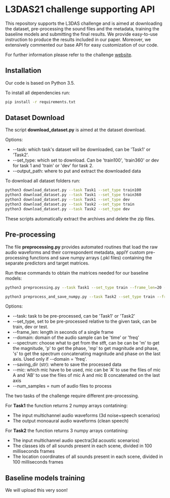 # L3DAS21 challenge supporting API
This repository supports the L3DAS challenge and is aimed at downloading the dataset, pre-processing the sound files and the metadata, training the baseline models and submitting the final results.
We provide easy-to-use instruction to produce the results included in our paper.
Moreover, we extensively commented our base API for easy customization of our code.

For further information please refer to the challenge [website](https://sites.google.com/uniroma1.it/l3das/home?authuser=0).



## Installation
Our code is based on Python 3.5.

To install all dependencies run:
```bash
pip install -r requirements.txt
```
## Dataset Download
The script **download_dataset.py** is aimed at the dataset download.

Options:
* --task: which task's dataset will be downloaded, can be 'Task1' or 'Task2'.
* --set_type: which set to download. Can be 'train100', 'train360' or dev for task 1 and 'train' or 'dev' for task 2.
* --output_path: where to put and extract the downloaded data

To download all dataset folders run:
```bash
python3 download_dataset.py --task Task1 --set_type train100
python3 download_dataset.py --task Task1 --set_type train360
python3 download_dataset.py --task Task1 --set_type dev
python3 download_dataset.py --task Task2 --set_type train
python3 download_dataset.py --task Task2 --set_type dev
```
These scripts automatically extract the archives and delete the zip files.

## Pre-processing
The file **preprocessing.py** provides automated routines that load the raw audio waveforms and their correspondent metadata, applY custom pre-processing functions and save numpy arrays (.pkl files) containing the separate predictors and target matrices.

Run these commands to obtain the matrices needed for our baseline models:
```bash
python3 preprocessing.py --task Task1 --set_type train --frame_len=20 --domain time --spectrum s --mic AB --num_samples 1 --saving_dir processed

python3 preprocess_and_save_numpy.py --task Task2 --set_type train --frame_len=20 --domain freq --spectrum s --mic AB --num_samples 1 --saving_dir processed
```

Options:
* --task: task to be pre-processed, can be 'Task1' or 'Task2'
* --set_type, set to be pre-processed relative to the given task, can be train, dev or test.
* --frame_len: length in seconds of a single frame
* --domain: domain of the audio sample can be 'time' or 'freq'
* --spectrum: choose what to get from the stft, can be can be 'm' to get the magnitude,  'p' to get the phase,  'mp' to get magnitude and phase,  's' to get the spectrum concatenating magnitude and phase on the last axis. Used only if --domain = 'freq'.
* --saving_dir (str): where to save the processed data
* --mic:  which mic have to be used, mic can be 'A' to use the files of mic A and  'AB' to use the files of mic A and mic B concatenated on the last axis
* --num_samples = num of audio files to process

The two tasks of the challenge require different pre-processing.

For **Task1** the function returns 2 numpy arrays contatining:
* The input multichannel audio waveforms (3d noise+speech scenarios)
* The output monoaural audio waveforms (clean speech)

For **Task2** the function returns 3 numpy arrays contatining:
* The input multichannel audio spectra(3d acoustic scenarios)
* The classes ids of all sounds present in each scene, divided in 100 milliseconds frames
* The location coordinates of all sounds present in each scene, divided in 100 milliseconds frames


## Baseline models training
We will upload this very soon!
